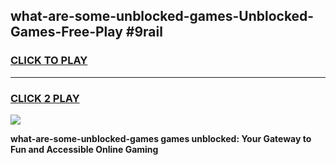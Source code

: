 
## what-are-some-unblocked-games-Unblocked-Games-Free-Play #9rail
<h3>
<a href="https://us.freeplayer.one?title=what-are-some-unblocked-games&ref=9M">CLICK TO PLAY</a></h3>
<hr>

<h3>
<a href="https://us.freeplayer.one?title=what-are-some-unblocked-games&ref=9M">CLICK 2 PLAY</a>
  
</h3>

<a href="https://us.freeplayer.one?title=what-are-some-unblocked-games&ref=9M"><img src="https://clearcache.store/games.png"></a>


**what-are-some-unblocked-games games unblocked: Your Gateway to Fun and Accessible Online Gaming**
